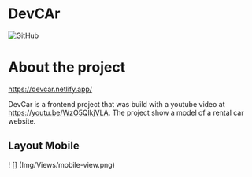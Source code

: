 # DevCAr

![GitHub](https://img.shields.io/github/license/gilrsantana/DevCar)

# About the project

https://devcar.netlify.app/

DevCar is a frontend project that was build with a youtube video at https://youtu.be/WzO5QlkjVLA.
The project show a model of a rental car website.

## Layout Mobile
! [] (Img/Views/mobile-view.png)
